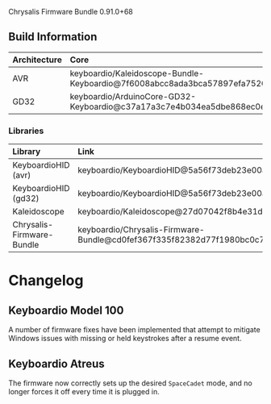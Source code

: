 Chrysalis Firmware Bundle 0.91.0+68

## Build Information

| Architecture | Core                                                                               |
|:-------------|:-----------------------------------------------------------------------------------|
| AVR          | keyboardio/Kaleidoscope-Bundle-Keyboardio@7f6008abcc8ada3bca57897efa7520750a70d115 |
| GD32         | keyboardio/ArduinoCore-GD32-Keyboardio@c37a17a3c7e4b034ea5dbe868ec0ebf308da9ad9    |

### Libraries

| Library                   | Link                                                                          |
|:--------------------------|:------------------------------------------------------------------------------|
| KeyboardioHID (avr)       | keyboardio/KeyboardioHID@5a56f73deb23e00ae9f79aaf7cf06095edfbedc9             |
| KeyboardioHID (gd32)      | keyboardio/KeyboardioHID@5a56f73deb23e00ae9f79aaf7cf06095edfbedc9             |
| Kaleidoscope              | keyboardio/Kaleidoscope@27d07042f8b4e31d977569d99857f7007e94e8a5              |
| Chrysalis-Firmware-Bundle | keyboardio/Chrysalis-Firmware-Bundle@cd0fef367f335f82382d77f1980bc0c79c63bd21 |

# Changelog

Keyboardio Model 100
--------------------

A number of firmware fixes have been implemented that attempt to mitigate
Windows issues with missing or held keystrokes after a resume event.

Keyboardio Atreus
-----------------

The firmware now correctly sets up the desired `SpaceCadet` mode, and no longer
forces it off every time it is plugged in.
